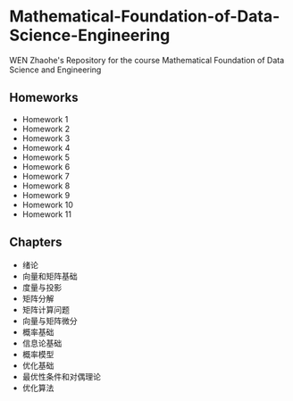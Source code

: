 # Mathematical-Foundation-of-Data-Science-Engineering
WEN Zhaohe's Repository for the course Mathematical Foundation of Data Science and Engineering
## Homeworks
- Homework 1
- Homework 2
- Homework 3
- Homework 4
- Homework 5
- Homework 6
- Homework 7
- Homework 8
- Homework 9
- Homework 10
- Homework 11
## Chapters
- 绪论
- 向量和矩阵基础
- 度量与投影
- 矩阵分解
- 矩阵计算问题
- 向量与矩阵微分
- 概率基础
- 信息论基础
- 概率模型
- 优化基础
- 最优性条件和对偶理论
- 优化算法
